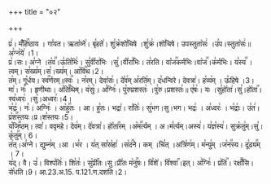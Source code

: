 +++
title = "०२"

+++


  
प्र꣢। मँ꣡हि꣢꣯ष्ठाय । गा꣣यत। ऋता꣡व्ने꣢। बृ꣣हते꣢। शु꣣क्र꣡शो꣢चिषे ।शु꣣क्र꣢।शो꣣चिषे। उपस्तुता꣡सः꣢ ।उ꣣प।स्तुता꣡सः꣢॥ अ꣣ग्न꣡ये꣢ ।1।  
प्र꣢।सः। अ꣣ग्ने ।त꣡व꣢꣯।ऊ꣣ति꣡भिः꣢। सु꣣वी꣡रा꣢भिः ।सु꣣।वी꣡रा꣢꣯भिः। त꣣रति।
वा꣡ज꣢꣯कर्मभिः।वा꣡ज꣢꣯।क꣣र्मभिः। य꣣स्य꣢꣯ ।त्वम्। स꣣ख्य꣢म्।स꣣।ख्य꣢म्। आ꣡वि꣢꣯थ।2।  
त꣢म्। गू꣣र्धय। स्व꣢꣯र्णरम्॥स्वः꣢꣯ । न꣣रम्। देवा꣡सः꣢। दे꣣व꣢म् अ꣣रति꣢म्। द꣣धन्विरे। देवत्रा꣢। ह꣣व्य꣢म् । ऊ꣣हिषे ।3।  
मा꣢। नः꣣ । हृणीथाः। अ꣡ति꣢꣯थिम्। व꣡सुः꣢। अ꣣ग्निः꣢। पु꣣रुप्रशस्तः꣢ ।पु꣣रु।प्रशस्तः꣢॥ ए꣣षः꣢। यः ।सु꣣हो꣡ता꣢।सु꣣।हो꣡ता꣢꣯। स्व꣣ध्वरः꣢ ।सु꣣।अध्वरः꣢।4।  
भ꣣द्रः꣢। नः꣣। अग्निः꣢ । आ꣡हु꣢꣯तः । आ। हु꣣तः। भद्रा꣢। रा꣣तिः꣢। सु꣢भग।सु।भग। भद्रः꣢ । अ꣣ध्वरः꣢ । भ꣣द्राः꣢। उ꣣त꣢। प्र꣡श꣢꣯स्तयः।प्र।श꣣स्तयः।5।  
य꣡जि꣢꣯ष्ठम्। त्वा꣣। ववृमहे। देव꣢म्। दे꣢वत्रा꣢। हो꣡ता꣢꣯रम् ।अ꣡म꣢꣯र्त्यम् । अ।म꣣र्त्यम्।अस्य꣢। य꣣ज्ञ꣡स्य꣢। सुक्र꣡तु꣢म्।सु꣣।कृ꣡तु꣢꣯म्। 6।  
त꣢त्।अ꣣ग्ने। द्युम्न꣢म् ।आ ।भ꣣र । य꣢त् सा꣣स꣡हा꣢ ।स꣡द꣢꣯ने। कम् ।चि꣣त् ।अत्रि꣡ण꣢म्। म꣣न्यु꣢म् ।ज꣡न꣢꣯स्य। दू꣣ढ्य꣢꣯म् । 7।  
य꣢द्। वै। उ꣣। विश्प꣡तिः꣢। शि꣣तः꣢। सु꣡प्री꣢꣯तः।सु।प्री꣣तः म꣡नु꣢꣯षः। वि꣣शे꣢। वि꣡श्वा꣢꣯।इत्। अ꣣ग्निः꣢। प्र꣡ति꣢꣯। रक्षाँ꣢꣯सि। से꣣धति।9।
आ.23.अ.15. प.121.ण.दशति।2।  
